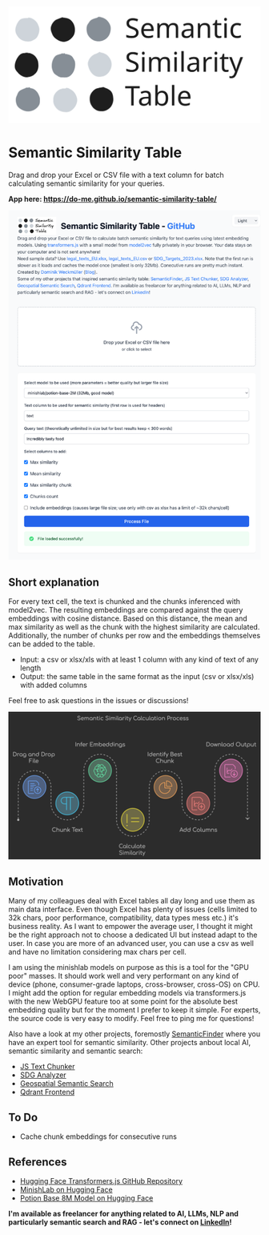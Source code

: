 <p align="center">
  <img src="data/sst.svg" alt="Your Image Description">
</p>

# Semantic Similarity Table
Drag and drop your Excel or CSV file with a text column for batch calculating semantic similarity for your queries.

**App here: https://do-me.github.io/semantic-similarity-table/**

![image](semantic_similarity_table.png)

## Short explanation 

For every text cell, the text is chunked and the chunks inferenced with model2vec. The resulting embeddings are compared against the query embeddings with cosine distance. Based on this distance, the mean and max similarity as well as the chunk with the highest similarity are calculated. Additionally, the number of chunks per row and the embeddings themselves can be added to the table.

- Input: a csv or xlsx/xls with at least 1 column with any kind of text of any length
- Output: the same table in the same format as the input (csv or xlsx/xls) with added columns

Feel free to ask questions in the issues or discussions!


![image](process.png)

## Motivation
Many of my colleagues deal with Excel tables all day long and use them as main data interface. Even though Excel has plenty of issues (cells limited to 32k chars, poor performance, compatibility, data types mess etc.) it's business reality. As I want to empower the average user, I thought it might be the right approach not to choose a dedicated UI but instead adapt to the user. In case you are more of an advanced user, you can use a csv as well and have no limitation considering max chars per cell. 

I am using the minishlab models on purpose as this is a tool for the "GPU poor" masses. It should work well and very performant on any kind of device (phone, consumer-grade laptops, cross-browser, cross-OS) on CPU. I might add the option for regular embedding models via transformers.js with the new WebGPU feature too at some point for the absolute best embedding quality but for the moment I prefer to keep it simple. For experts, the source code is very easy to modify. Feel free to ping me for questions!

Also have a look at my other projects, foremostly [SemanticFinder](https://do-me.github.io/SemanticFinder/) where you have an expert tool for semantic similarity. Other projects anbout local AI, semantic similarity and semantic search:
- [JS Text Chunker](https://do-me.github.io/js-text-chunker/)
- [SDG Analyzer](https://github.com/do-me/SDG-Analyzer)
- [Geospatial Semantic Search](https://do-me.github.io/semantic-hexbins/)
- [Qdrant Frontend](https://do-me.github.io/qdrant-frontend/)

## To Do 
- Cache chunk embeddings for consecutive runs

## References
- [Hugging Face Transformers.js GitHub Repository](https://github.com/huggingface/transformers.js)
- [MinishLab on Hugging Face](https://huggingface.co/minishlab/)
- [Potion Base 8M Model on Hugging Face](https://huggingface.co/minishlab/potion-base-8M)

**I'm available as freelancer for anything related to AI, LLMs, NLP and particularly semantic search and RAG - let's connect on [LinkedIn](https://www.linkedin.com/in/dominik-weckm%C3%BCller/)!**
